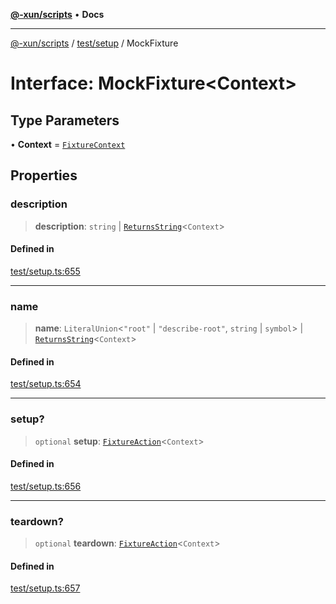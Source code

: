 [**@-xun/scripts**](../../../README.md) • **Docs**

***

[@-xun/scripts](../../../README.md) / [test/setup](../README.md) / MockFixture

# Interface: MockFixture\<Context\>

## Type Parameters

• **Context** = [`FixtureContext`](FixtureContext.md)

## Properties

### description

> **description**: `string` \| [`ReturnsString`](../type-aliases/ReturnsString.md)\<`Context`\>

#### Defined in

[test/setup.ts:655](https://github.com/Xunnamius/xscripts/blob/57333eb95500d47b37fb5be30901f27ce55d7211/test/setup.ts#L655)

***

### name

> **name**: `LiteralUnion`\<`"root"` \| `"describe-root"`, `string` \| `symbol`\> \| [`ReturnsString`](../type-aliases/ReturnsString.md)\<`Context`\>

#### Defined in

[test/setup.ts:654](https://github.com/Xunnamius/xscripts/blob/57333eb95500d47b37fb5be30901f27ce55d7211/test/setup.ts#L654)

***

### setup?

> `optional` **setup**: [`FixtureAction`](../type-aliases/FixtureAction.md)\<`Context`\>

#### Defined in

[test/setup.ts:656](https://github.com/Xunnamius/xscripts/blob/57333eb95500d47b37fb5be30901f27ce55d7211/test/setup.ts#L656)

***

### teardown?

> `optional` **teardown**: [`FixtureAction`](../type-aliases/FixtureAction.md)\<`Context`\>

#### Defined in

[test/setup.ts:657](https://github.com/Xunnamius/xscripts/blob/57333eb95500d47b37fb5be30901f27ce55d7211/test/setup.ts#L657)
